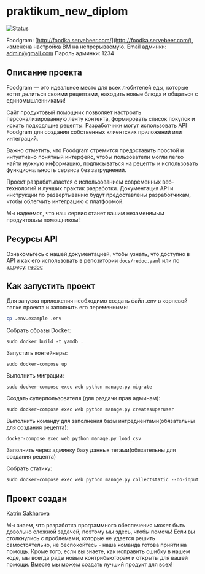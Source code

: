 # praktikum_new_diplom

![Status](https://github.com/KatrinDevelopment/foodgram-project-react/actions/workflows/yamdb_workflow.yml/badge.svg)

Foodgram: [http://foodka.servebeer.com/](http://foodka.servebeer.com/), изменена
настройка ВМ на непрерываемую.
Email админки: admin@gmail.com
Пароль админки: 1234

## Описание проекта

Foodgram — это идеальное место для всех любителей еды, которые хотят делиться
своими рецептами, находить новые блюда и общаться с единомышленниками!

Сайт продуктовый помощник позволяет настроить персонализированную ленту
контента, формировать список покупок и искать подходящие рецепты. Разработчики
могут использовать API Foodgram для создания собственных клиентских приложений
или интеграций.

Важно отметить, что Foodgram стремится предоставить простой и интуитивно
понятный интерфейс, чтобы пользователи могли легко найти нужную информацию,
подписываться на рецепты и использовать функциональность сервиса без затруднений.

Проект разрабатывается с использованием современных веб-технологий и лучших
практик разработки. Документация API и инструкции по развертыванию будут
предоставлены разработчикам, чтобы облегчить интеграцию с платформой.

Мы надеемся, что наш сервис станет вашим незаменимым продуктовым помощником!

## Ресурсы API

Ознакомьтесь с нашей документацией, чтобы узнать, что доступно в API и как его
использовать в репозитории `docs/redoc.yaml` или по адресу:
[redoc](http://foodka.servepics.com/redoc/)

## Как запустить проект

Для запуска приложения необходимо создать файл .env в корневой папке проекта
и заполнить его переменными:

```bash
cp .env.example .env
```

Собрать образы Docker:

```docker
sudo docker build -t yamdb .
```

Запустить контейнеры:

```docker
sudo docker-compose up
```

Выполнить миграции:

```docker
sudo docker-compose exec web python manage.py migrate
```

Создать суперпользователя (для раздачи прав админам):

```docker
sudo docker-compose exec web python manage.py createsuperuser
```

Выполнить команду для заполнения базы ингредиентами(обязательны для создания
рецепта):

```docker
docker-compose exec web python manage.py load_csv
```

Заполнить через админку базу данных тегами(обязательны для создания рецепта)

Собрать статику:

```docker
sudo docker-compose exec web python manage.py collectstatic --no-input
```

## Проект создан

[Katrin Sakharova](https://github.com/KatrinDevelopment/)

Мы знаем, что разработка программного обеспечения может быть довольно сложной
задачей, поэтому мы здесь, чтобы помочь! Если вы столкнулись с проблемами,
которые не удается решить самостоятельно, не беспокойтесь - наша команда готова
прийти на помощь. Кроме того, если вы знаете, как исправить ошибку в нашем
коде, мы всегда рады новым контрибьюторам и открыты для вашей помощи.
Вместе мы можем создать лучший продукт для всех!
